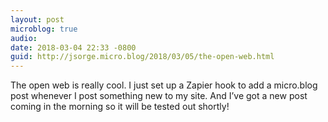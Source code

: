 ```yaml
---
layout: post
microblog: true
audio: 
date: 2018-03-04 22:33 -0800
guid: http://jsorge.micro.blog/2018/03/05/the-open-web.html
---
```

The open web is really cool. I just set up a Zapier hook to add a micro.blog post whenever I post something new to my site. And I’ve got a new post coming in the morning so it will be tested out shortly!
